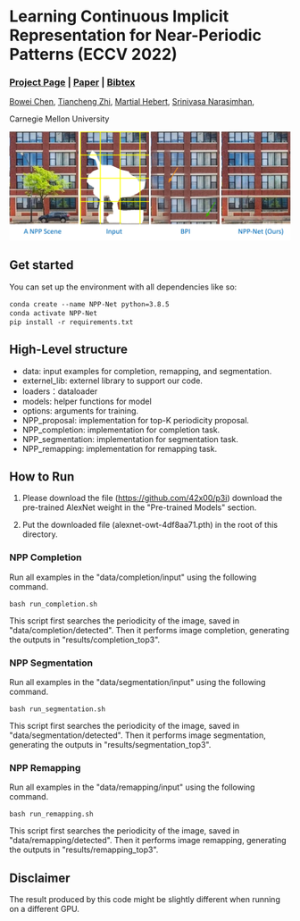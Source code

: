 # Learning Continuous Implicit Representation for Near-Periodic Patterns (ECCV 2022)
### [Project Page](https://armastuschen.github.io/projects/NPP_Net/) | [Paper](https://arxiv.org/abs/2208.12278) | [Bibtex](https://armastuschen.github.io/projects/NPP_Net/static/Bibtex.bib) 


[Bowei Chen](https://armastuschen.github.io/),
[Tiancheng Zhi](https://tiancheng-zhi.github.io/),
[Martial Hebert](http://www.cs.cmu.edu/~hebert/),
[Srinivasa Narasimhan](http://www.cs.cmu.edu/~srinivas),

Carnegie Mellon University

![](teaser.jpg)

## Get started
You can set up the environment with all dependencies like so:
```
conda create --name NPP-Net python=3.8.5
conda activate NPP-Net
pip install -r requirements.txt
```

## High-Level structure
* data: input examples for completion, remapping, and segmentation.
* externel_lib: externel library to support our code.
* loaders：dataloader
* models:  helper functions for model
* options: arguments for training.
* NPP_proposal: implementation for top-K periodicity proposal.
* NPP_completion: implementation for completion task. 
* NPP_segmentation: implementation for segmentation task. 
* NPP_remapping: implementation for remapping task. 

## How to Run


1. Please download the file (https://github.com/42x00/p3i)  download the pre-trained AlexNet weight in the "Pre-trained Models" section. 

2. Put the downloaded file (alexnet-owt-4df8aa71.pth) in the root of this directory. 


### NPP Completion

Run all examples in the "data/completion/input" using the following command.

```
bash run_completion.sh
```

This script first searches the periodicity of the image, saved in "data/completion/detected". 
Then it performs image completion, generating the outputs in "results/completion_top3".




### NPP Segmentation

Run all examples in the "data/segmentation/input" using the following command.

```
bash run_segmentation.sh
```

This script first searches the periodicity of the image, saved in "data/segmentation/detected". 
Then it performs image segmentation, generating the outputs in "results/segmentation_top3". 




### NPP Remapping

Run all examples in the "data/remapping/input" using the following command.

```
bash run_remapping.sh
```

This script first searches the periodicity of the image, saved in "data/remapping/detected". 
Then it performs image remapping, generating the outputs in "results/remapping_top3". 


## Disclaimer

The result produced by this code might be slightly different when running on a different GPU. 

